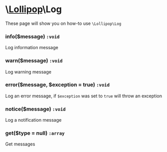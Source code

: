 # \\[Lollipop](https://github.com/jabernardo/lollipop-php)\Log

These page will show you on how-to use ```\Lollipop\Log``` 

### info($message) ```:void```
Log information message

### warn($message) ```:void```
Log warning message

### error($message, $exception = true) ```:void```
Log an error message, if ```$exception``` was set to ```true``` will throw an exception

### notice($message) ```:void```
Log a notification message

### get($type = null) ```:array```
Get messages
